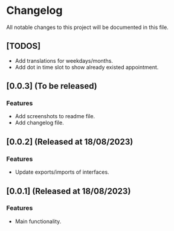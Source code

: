 # Changelog

All notable changes to this project will be documented in this file.

## [TODOS]

- Add translations for weekdays/months.
- Add dot in time slot to show already existed appointment.

## [0.0.3] (To be released)

### Features

- Add screenshots to readme file.
- Add changelog file.

## [0.0.2] (Released at 18/08/2023)

### Features

- Update exports/imports of interfaces.

## [0.0.1] (Released at 18/08/2023)

### Features

- Main functionality.
